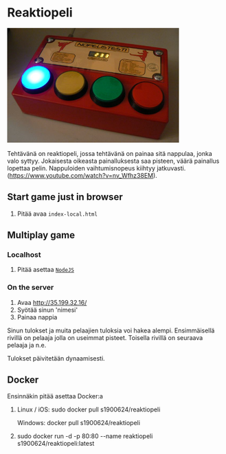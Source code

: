 # Reaktiopeli

<img src="media/5e7a8461c064adb51984e7e962530b49.jpg" width=400px>

Tehtävänä on reaktiopeli, jossa tehtävänä on painaa sitä nappulaa, jonka valo
syttyy. Jokaisesta oikeasta painalluksesta saa pisteen, väärä painallus lopettaa
pelin. Nappuloiden vaihtumisnopeus kiihtyy jatkuvasti.
(https://www.youtube.com/watch?v=nv_Wfhz38EM).


## Start game just in browser
1. Pitää avaa ```index-local.html```

## Multiplay game
### Localhost
1.  Pitää asettaa <a href="https://nodejs.org/en/" target="_blank">```NodeJS```</a>

### On the server
1. Avaa http://35.199.32.16/
2. Syötää sinun 'nimesi'
3. Painaa nappia

Sinun tulokset ja muita pelaajien tuloksia voi hakea alempi.
Ensimmäisellä rivillä on pelaaja jolla on useimmat pisteet.
Toisella rivillä on seuraava pelaaja ja n.e.

Tulokset päivitetään dynaamisesti.

## Docker
Ensinnäkin pitää asettaa Docker:a

1. Linux / iOS: sudo docker pull s1900624/reaktiopeli

   Windows: docker pull s1900624/reaktiopeli

2. sudo docker run -d -p 80:80 --name reaktiopeli s1900624/reaktiopeli:latest